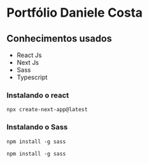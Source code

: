 # Portfólio Daniele Costa

## Conhecimentos usados

   - React Js
   - Next Js
   - Sass
   - Typescript

### Instalando o react

`npx create-next-app@latest` 

### Instalando o Sass


`npm install -g sass`

`npm install -g sass`

